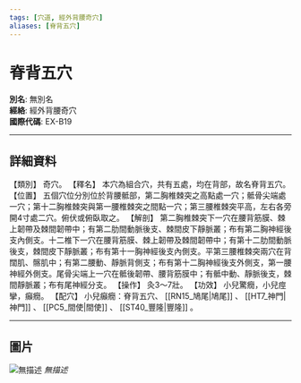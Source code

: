 ```yaml
---
tags: [穴道, 經外背腰奇穴]
aliases: [脊背五穴]
---
```


# 脊背五穴

**別名**: 無別名  
**經絡**: 經外背腰奇穴  
**國際代碼**: EX-B19  

---

## 詳細資料
【類別】
奇穴。
【釋名】
本穴為組合穴，共有五處，均在背部，故名脊背五穴。
【位置】
五個穴位分別位於背腰骶部，第二胸椎棘突之高點處一穴；骶骨尖端處一穴；第十二胸椎棘突與第一腰椎棘突之間點一穴；第三腰椎棘突平高，左右各旁開4寸處二穴。俯伏或俯臥取之。
【解剖】
第二胸椎棘突下一穴在腰背筋膜、棘上韌帶及棘間韌帶中；有第二肋間動脈後支、棘間皮下靜脈叢；布有第二胸神經後支內側支。十二椎下一穴在腰背筋膜、棘上韌帶及棘間韌帶中；有第十二肋間動脈後支，棘間皮下靜脈叢；布有第十一胸神經後支內側支。平第三腰椎棘突兩穴在背闊肌、髂肌中；有第二腰動、靜脈背側支；布有第十二胸神經後支外側支，第一腰神經外側支。尾骨尖端上一穴在骶後韌帶、腰背筋膜中；有骶中動、靜脈後支，棘間靜脈叢；布有尾神經分支。
【操作】
灸3～7壯。
【功效】
小兒驚癇，小兒痙攣，癲癇。
【配穴】
小兒癲癇：脊背五穴、 [[RN15_鳩尾|鳩尾]] 、 [[HT7_神門|神門]] 、 [[PC5_間使|間使]] 、 [[ST40_豐隆|豐隆]] 。

---

## 圖片
![無描述](https://yibian.hopto.org/pic/shu16/427.gif)
_無描述_

